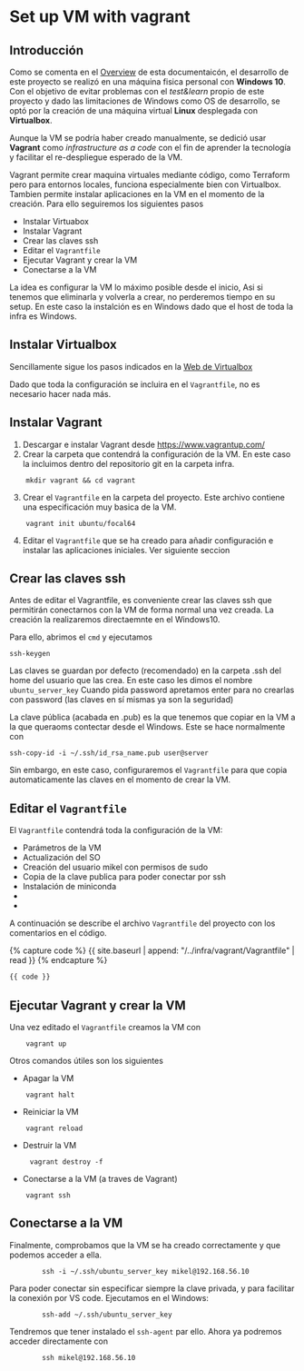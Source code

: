 # Set up VM with vagrant

## Introducción

Como se comenta en el [Overview](index.md) de esta documentaicón, el desarrollo de este proyecto se realizó en una máquina fisica personal con **Windows 10**. Con el objetivo de evitar problemas con el *test&learn* propio de este proyecto y dado las limitaciones de Windows como OS de desarrollo, se optó por la creación de una máquina virtual **Linux** desplegada con **Virtualbox**.

Aunque la VM se podría haber creado manualmente, se dedició usar **Vagrant** como *infrastructure as a code* con el fin de aprender la tecnología y facilitar el re-despliegue esperado de la VM.

Vagrant permite crear maquina virtuales mediante código, como Terraform pero para entornos locales, funciona especialmente bien con Virtualbox.
Tambien permite instalar aplicaciones en la VM en el momento de la creación.
Para ello seguiremos los siguientes pasos

* Instalar Virtuabox
* Instalar Vagrant
* Crear las claves ssh
* Editar el ``Vagrantfile``
* Ejecutar Vagrant y crear la VM
* Conectarse a la VM

La idea es configurar la VM lo máximo posible desde el inicio, Asi si tenemos que eliminarla y volverla a crear, no perderemos tiempo en su setup.
En este caso la instalción es en Windows dado que el host de toda la infra es Windows.

## Instalar Virtualbox

Sencillamente sigue los pasos indicados en la [Web de Virtualbox](https://www.virtualbox.org/wiki/Downloads)

Dado que toda la configuración se incluira en el ``Vagrantfile``, no es necesario hacer nada más.

## Instalar Vagrant

1.  Descargar e instalar Vagrant desde https://www.vagrantup.com/
2.  Crear la carpeta que contendrá la configuración de la VM. En este caso la incluimos dentro del repositorio git en la carpeta infra.

```console
    mkdir vagrant && cd vagrant
```

3.  Crear el ``Vagrantfile`` en la carpeta del proyecto. Este archivo contiene una especificación muy basica de la VM.

```console
    vagrant init ubuntu/focal64
```

4. Editar el ``Vagrantfile`` que se ha creado para añadir configuración e instalar las aplicaciones iniciales. Ver siguiente seccion

## Crear las claves ssh

Antes de editar el Vagrantfile, es conveniente crear las claves ssh que permitirán conectarnos con la VM de forma normal una vez creada. La creación la realizaremos directaemnte en el Windows10.

Para ello, abrimos el ``cmd`` y ejecutamos

```console
ssh-keygen
```
Las claves se guardan por defecto (recomendado) en la carpeta .ssh del home del usuario que las crea.
En este caso les dimos el nombre ``ubuntu_server_key`` 
Cuando pida password apretamos enter para no crearlas con password (las claves en sí mismas ya son la seguridad)

La clave pública (acabada en .pub) es la que tenemos que copiar en la VM a la que queraoms contectar desde el Windows.
Este se hace normalmente con
```console
ssh-copy-id -i ~/.ssh/id_rsa_name.pub user@server
```
Sin embargo, en este caso, configuraremos el ``Vagrantfile`` para que copia automaticamente las claves en el momento de crear la VM.


## Editar el ``Vagrantfile``


El ``Vagrantfile`` contendrá toda la configuración de la VM:

* Parámetros de la VM
* Actualización del SO
* Creación del usuario mikel con permisos de sudo
* Copia de la clave publica para poder conectar por ssh
* Instalación de miniconda
* 
* 

A continuación se describe el archivo ``Vagrantfile`` del proyecto con los comentarios en el código.

{% capture code %}
  {{ site.baseurl | append: "/../infra/vagrant/Vagrantfile" | read }}
{% endcapture %}

```python
{{ code }}
```


## Ejecutar Vagrant y crear la VM

Una vez editado el ``Vagrantfile`` creamos la VM con 

```console
    vagrant up
```

Otros comandos útiles son los siguientes

* Apagar la VM

```console
    vagrant halt
```

* Reiniciar la VM

```console
    vagrant reload
```

* Destruir la VM

```console
     vagrant destroy -f
```

* Conectarse a la VM (a traves de Vagrant)

```console
    vagrant ssh
```

## Conectarse a la VM

Finalmente, comprobamos que la VM se ha creado correctamente y que podemos acceder a ella.

```console
        ssh -i ~/.ssh/ubuntu_server_key mikel@192.168.56.10
```

Para poder conectar sin especificar siempre la clave privada, y para facilitar la conexión por VS code. Ejecutamos en el Windows:

```console
        ssh-add ~/.ssh/ubuntu_server_key
```

Tendremos que tener instalado el ``ssh-agent`` par ello.
Ahora ya podremos acceder directamente con

```console
        ssh mikel@192.168.56.10
```

